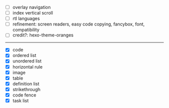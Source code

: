 - [ ] overlay navigation
- [ ] index vertical scroll
- [ ] rtl languages
- [ ] refinement:
    screen readers, easy code copying, fancybox,
    font, compatibility
- [ ] credit?: hexo-theme-oranges

---

- [X] code
- [X] ordered list
- [X] unordered list
- [X] horizontal rule
- [X] image
- [X] table
- [X] definition list
- [X] strikethrough
- [X] code fence
- [X] task list

